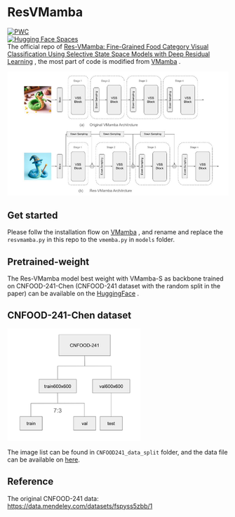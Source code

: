 # ResVMamba
[![PWC](https://img.shields.io/endpoint.svg?url=https://paperswithcode.com/badge/res-vmamba-fine-grained-food-category-visual/fine-grained-image-recognition-on-cnfood-241)](https://paperswithcode.com/sota/fine-grained-image-recognition-on-cnfood-241?p=res-vmamba-fine-grained-food-category-visual)  
[![Hugging Face Spaces](https://img.shields.io/badge/%F0%9F%A4%97%20Hugging%20Face-Spaces-blue)]([https://huggingface.co/ms57rd/Res-VMamba])   
The official repo of [Res-VMamba: Fine-Grained Food Category Visual Classification Using Selective State Space Models with Deep Residual Learning](https://arxiv.org/abs/2402.15761) , the most part of code is modified from [VMamba](https://github.com/MzeroMiko/VMamba) .  

 <img src="https://github.com/ChiShengChen/ResVMamba/blob/main/imgs/cnfood-241-report-new.jpg?raw=true"> 


## Get started
Please follw the installation flow on [VMamba](https://github.com/MzeroMiko/VMamba) , and rename and replace the `resvmamba.py` in this repo to the `vmemba.py` in `models` folder.

## Pretrained-weight
The Res-VMamba model best weight with VMamba-S as backbone trained on CNFOOD-241-Chen (CNFOOD-241 dataset with the random split in the paper) can be available on the [HuggingFace](https://huggingface.co/ms57rd/Res-VMamba) .

## CNFOOD-241-Chen dataset
<img src="https://github.com/ChiShengChen/ResVMamba/blob/main/imgs/dataset_split.png?raw=true"  height="256">  

The image list can be found in `CNFOOD241_data_split` folder, and the data file can be available on [here](https://huggingface.co/datasets/ms57rd/CNFOOD-241-Chen).

## Reference
The original CNFOOD-241 data: https://data.mendeley.com/datasets/fspyss5zbb/1  
